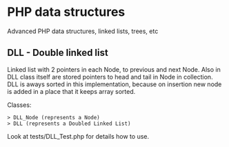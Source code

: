 # PHP data structures
Advanced PHP data structures, linked lists, trees, etc

## DLL - Double linked list

Linked list with 2 pointers in each Node, 
to previous and next Node. Also in DLL class itself are 
stored pointers to head and tail in Node in collection.
DLL is aways sorted in this implementation, because
on insertion new node is added in a place that it keeps 
array sorted.

Classes:
 
    > DLL_Node (represents a Node)
    > DLL (represents a Doubled Linked List)

Look at tests/DLL_Test.php for details how to use.